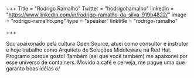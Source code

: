 +++
Title = "Rodrigo Ramalho"
Twitter = "hodrigohamalho"
linkedin = "https://www.linkedin.com/in/rodrigo-ramalho-da-silva-919b4822/"
image = "rodrigo-ramalho.png"
type = "speaker"
linktitle = "rodrigo-ramalho"

+++

Sou apaixonado pela cultura Open Source, atuei como consultor e instrutor e hoje trabalho como Arquiteto de Soluções Middleware na Red Hat.
Programo porque gosto! Também (sei que você também) me apaixonei por esse universo de containers. 
Movido a café e cerveja, me pague uma que garanto boas idéias o/